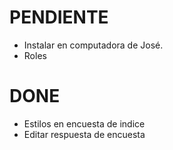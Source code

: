 # PENDIENTE
- Instalar en computadora de José.
- Roles

# DONE
- Estilos en encuesta de indice
- Editar respuesta de encuesta